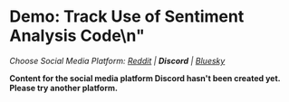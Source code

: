 # Demo: Track Use of Sentiment Analysis Code\n"
_Choose Social Media Platform: <a href='../../../reddit/ch09_privacy/04_tracking_use/03_demo_track_use.html'>Reddit</a> | __Discord__ | <a href='../../../bsky/ch09_privacy/04_tracking_use/03_demo_track_use.html'>Bluesky</a>_

__Content for the social media platform Discord hasn't been created yet. Please try another platform.__